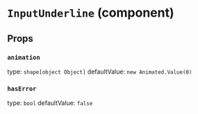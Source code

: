 `InputUnderline` (component)
============================



Props
-----

### `animation`

type: `shape[object Object]`
defaultValue: `new Animated.Value(0)`


### `hasError`

type: `bool`
defaultValue: `false`

